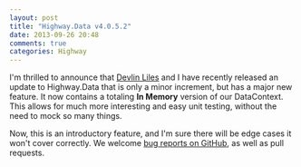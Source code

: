 ```yaml
---
layout: post
title: "Highway.Data v4.0.5.2"
date: 2013-09-26 20:48
comments: true
categories: Highway
---
```


I'm thrilled to announce that [Devlin Liles](http://devlinliles.com) and I have recently released an update to Highway.Data that is only a minor increment, but has a major new feature.  It now contains a totaling **In Memory** version of our DataContext.  This allows for much more interesting and easy unit testing, without the need to mock so many things.

Now, this is an introductory feature, and I'm sure there will be edge cases it won't cover correctly.  We welcome [bug reports on GitHub](https://github.com/HighwayFramework/Highway.Data/issues), as well as pull requests.